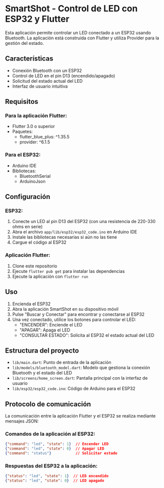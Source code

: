 # SmartShot - Control de LED con ESP32 y Flutter

Esta aplicación permite controlar un LED conectado a un ESP32 usando Bluetooth. La aplicación está construida con Flutter y utiliza Provider para la gestión del estado.

## Características

- Conexión Bluetooth con un ESP32
- Control de LED en el pin D13 (encendido/apagado)
- Solicitud del estado actual del LED
- Interfaz de usuario intuitiva

## Requisitos

### Para la aplicación Flutter:
- Flutter 3.0 o superior
- Paquetes:
  - flutter_blue_plus: ^1.35.5
  - provider: ^6.1.5

### Para el ESP32:
- Arduino IDE
- Bibliotecas:
  - BluetoothSerial
  - ArduinoJson

## Configuración

### ESP32:

1. Conecte un LED al pin D13 del ESP32 (con una resistencia de 220-330 ohms en serie)
2. Abra el archivo `app/lib/esp32/esp32_code.ino` en Arduino IDE
3. Instale las bibliotecas necesarias si aún no las tiene
4. Cargue el código al ESP32

### Aplicación Flutter:

1. Clone este repositorio
2. Ejecute `flutter pub get` para instalar las dependencias
3. Ejecute la aplicación con `flutter run`

## Uso

1. Encienda el ESP32
2. Abra la aplicación SmartShot en su dispositivo móvil
3. Pulse "Buscar y Conectar" para encontrar y conectarse al ESP32
4. Una vez conectado, utilice los botones para controlar el LED:
   - "ENCENDER": Enciende el LED
   - "APAGAR": Apaga el LED
   - "CONSULTAR ESTADO": Solicita al ESP32 el estado actual del LED

## Estructura del proyecto

- `lib/main.dart`: Punto de entrada de la aplicación
- `lib/models/bluetooth_model.dart`: Modelo que gestiona la conexión Bluetooth y el estado del LED
- `lib/screens/home_screen.dart`: Pantalla principal con la interfaz de usuario
- `lib/esp32/esp32_code.ino`: Código de Arduino para el ESP32

## Protocolo de comunicación

La comunicación entre la aplicación Flutter y el ESP32 se realiza mediante mensajes JSON:

### Comandos de la aplicación al ESP32:

```json
{"command": "led", "state": 1}  // Encender LED
{"command": "led", "state": 0}  // Apagar LED
{"command": "status"}           // Solicitar estado
```

### Respuestas del ESP32 a la aplicación:

```json
{"status": "led", "state": 1}  // LED encendido
{"status": "led", "state": 0}  // LED apagado
```
